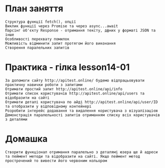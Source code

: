 # План заняття

    Структура функції fetch(), опції 
    Виклик функції через Promise та через async...await
    Парсінг об'єкту Response - отримання тексту, дфних у форматі JSON та інше
    Особливості перехвату помилок
    Можливість відминити запит протягом його виконання
    Створення паралельних запитів

# Практика - гілка lesson14-01

    За допомоги сайту http://apitest.online/ будемо відпрацьовувати практичну навички роботи з запитами
    Отримати простий запит http://apitest.online/api/info
    Отримати список користувачів http://apitest.online/api/users та відобразити на сайті
    Отримати деталі користувача по айді http://apitest.online/api/user/ID та отобразити у відповідному контейнері
    Розробити інтерейс додавання та видалення користувача з візуалізацією
    Демонстрація паралельності запитів отриманням списку всіх користувачів з деталями

# Домашка

    Створити функціонал отримання паралельно з деталямі юзера ще й адреси та пеймент методи та відобразити на сайті. Якщо пеймент метод прострочений то вивести його червоним кольором
